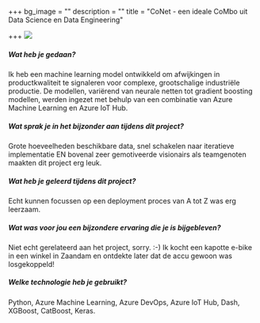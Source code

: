 +++
bg_image = ""
description = ""
title = "CoNet - een ideale CoMbo uit Data Science en Data Engineering"

+++
![](/images/32a6a1cc-144f-4574-a2e1-a5c37a48c80c.png)

##### Wat heb je gedaan?

Ik heb een machine learning model ontwikkeld om afwijkingen in productkwaliteit te signaleren voor complexe, grootschalige industriële productie. De modellen, variërend van neurale netten tot gradient boosting modellen, werden ingezet met behulp van een combinatie van Azure Machine Learning en Azure IoT Hub.

##### Wat sprak je in het bijzonder aan tijdens dit project?

Grote hoeveelheden beschikbare data, snel schakelen naar iteratieve implementatie EN bovenal zeer gemotiveerde visionairs als teamgenoten maakten dit project erg leuk.

##### Wat heb je geleerd tijdens dit project?

Echt kunnen focussen op een deployment proces van A tot Z was erg leerzaam.

##### Wat was voor jou een bijzondere ervaring die je is bijgebleven?

Niet echt gerelateerd aan het project, sorry. :-) Ik kocht een kapotte e-bike in een winkel in Zaandam en ontdekte later dat de accu gewoon was losgekoppeld!

##### Welke technologie heb je gebruikt?

Python, Azure Machine Learning, Azure DevOps, Azure IoT Hub, Dash, XGBoost, CatBoost, Keras.